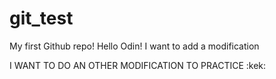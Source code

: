 # git_test
My first Github repo!
Hello Odin!
I want to add a modification

I WANT TO DO AN OTHER MODIFICATION TO PRACTICE :kek: